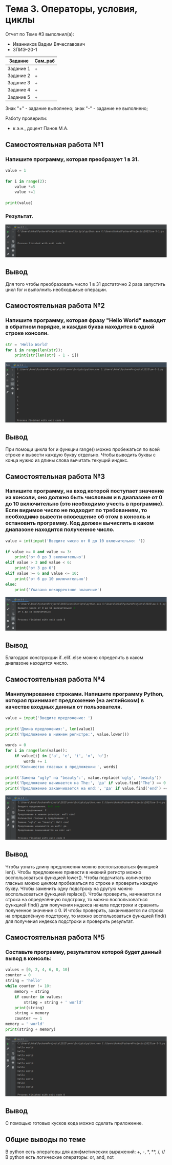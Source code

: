 # Тема 3. Операторы, условия, циклы
Отчет по Теме #3 выполнил(а):
- Иванников Вадим Вячеславович
- ЗПИЭ-20-1

| Задание    | Сам_раб |
|------------|---------|
| Задание 1  | +       |
| Задание 2  | +       |
| Задание 3  | +       |
| Задание 4  | +       |
| Задание 5  | +       |

Знак "+" - задание выполнено; знак "-" - задание не выполнено;

Работу проверили:
- к.э.н., доцент Панов М.А.

## Самостоятельная работа №1
### Напишите программу, которая преобразует 1 в 31.

```python
value = 1

for i in range(2):
    value *=5
    value +=1

print(value)
```
### Результат.
![Результат задания 1](./pics/pic-1.png)

## Вывод

Для того чтобы преобразовать число 1 в 31 достаточно 2 раза запустить цикл for и выполнить необходимые операции.

## Самостоятельная работа №2
### Напишите программу, которая фразу "Hello World" выводит в обратном порядке, и каждая буква находится в одной строке консоли. 

```python
str = 'Hello World'
for i in range(len(str)):
    print(str[len(str) - 1 - i])
```

![Результат задания 2](./pics/pic-2.png)

## Вывод

При помощи цикла for и функции range() можно пробежаться по всей строке и вывести каждую букву отдельно. Чтобы выводить буквы с конца нужно из длины слова вычитать текущий индекс.

## Самостоятельная работа №3
###  Напишите программу, на вход которой поступает значение из консоли, оно должно быть числовым и в диапазоне от 0 до 10 включительно (это необходимо учесть в программе). Если видимое число не подходит по требованиям, то необходимо вывести оповещение об этом в консоль и остановить программу. Код должен вычислять в каком диапазоне находится полученное число.

```python
value = int(input('Введите число от 0 до 10 включительно: '))

if value >= 0 and value <= 3:
    print('от 0 до 3 включительно')
elif value > 3 and value < 6:
    print('от 3 до 6')
elif value >= 6 and value <= 10:
    print('от 6 до 10 включительно')
else:
    print('Указано некорректное значение')
```

![Результат задания 3](./pics/pic-3.png)

## Вывод

Благодаря конструкции if..elif..else можно определить в каком диапазоне находится число.
  
## Самостоятельная работа №4
### Манипулирование строками. Напишите программу Python, которая принимает предложение (на английском) в качестве входных данных от пользователя.

```python
value = input('Введите предложение: ')

print('Длина предложения:', len(value))
print('Предложение в нижнем регистре:', value.lower())

words = 0
for i in range(len(value)):
    if value[i] in ['a', 'e', 'i', 'o', 'u']:
        words += 1
print('Количество гласных в предложении:', words)

print('Замена "ugly" на "beauty":', value.replace('ugly', 'beauty'))
print('Предложение начинается на The:', 'да' if value.find('The') == 0 else 'нет')
print('Предложение заканчивается на end:', 'да' if value.find('end') == len(value) - len('end') else 'нет')
```

![Результат задания 4](./pics/pic-4.png)

## Вывод

Чтобы узнать длину предложения можно воспользоваться функцией len(). Чтобы предложение привести в нижний регистр можно воспользоваться функцией lower(). Чтобы подсчитать количество гласных можно циклом пробежаться по строке и проверить каждую букву. Чтобы заменить одну подстроку на другую можно воспользоваться функцией replace(). Чтобы проверить, начинается ли строка на определённую подстроку, то можно воспользоваться функцией find() для получения индекса начала подстроки и сравнить полученное значение с 0. И чтобы проверить, заканчивается ли строка на определённую подстроку, то можно воспользоваться функцией find() для получения индекса подстроки и проверить результат.

## Самостоятельная работа №5
### Составьте программу, результатом которой будет данный вывод в консоль:

```python
values = [0, 2, 4, 6, 8, 10]
counter = 0
string = 'hello'
while counter != 10:
    memory = string
    if counter in values:
        string = string + ' world'
    print(string)
    string = memory
    counter += 1
memory = ' world'
print(string + memory)
```

![Результат задания 5](./pics/pic-5.png)

## Вывод

С помощью готовых кусков кода можно сделать приложение.

## Общие выводы по теме

В python есть операторы для арифметических выражений: +, -, *, **, /, //
В python есть логические операторы: or, and, not